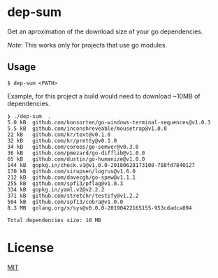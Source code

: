 # dep-sum

Get an aproximation of the download size of your go dependencies.

_Note_: This works only for projects that use go modules.

## Usage

```
$ dep-sum <PATH>
```

Example, for this project a build would need to download ~10MB of dependencies.

```
❯ ./dep-sum  .
5.0 kB	github.com/konsorten/go-windows-terminal-sequences@v1.0.3
5.5 kB	github.com/inconshreveable/mousetrap@v1.0.0
22 kB	github.com/kr/text@v0.1.0
32 kB	github.com/kr/pretty@v0.1.0
34 kB	github.com/coreos/go-semver@v0.3.0
36 kB	github.com/pmezard/go-difflib@v1.0.0
65 kB	github.com/dustin/go-humanize@v1.0.0
144 kB	gopkg.in/check.v1@v1.0.0-20180628173108-788fd7840127
170 kB	github.com/sirupsen/logrus@v1.6.0
212 kB	github.com/davecgh/go-spew@v1.1.1
255 kB	github.com/spf13/pflag@v1.0.3
334 kB	gopkg.in/yaml.v2@v2.2.2
371 kB	github.com/stretchr/testify@v1.2.2
504 kB	github.com/spf13/cobra@v1.0.0
8.3 MB	golang.org/x/sys@v0.0.0-20190422165155-953cdadca894

Total dependencies size: 10 MB
```

# License

[MIT](https://rumpl.mit-license.org/)
